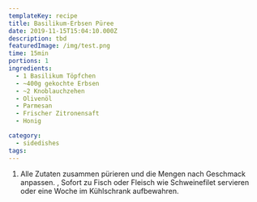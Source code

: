 ```yaml
---
templateKey: recipe
title: Basilikum-Erbsen Püree
date: 2019-11-15T15:04:10.000Z
description: tbd
featuredImage: /img/test.png
time: 15min
portions: 1
ingredients:
  - 1 Basilikum Töpfchen
  - ~400g gekochte Erbsen
  - ~2 Knoblauchzehen
  - Olivenöl
  - Parmesan
  - Frischer Zitronensaft
  - Honig

category:
  - sidedishes
tags:
---
```


1. Alle Zutaten zusammen pürieren und die Mengen nach Geschmack anpassen. , Sofort zu Fisch oder Fleisch wie Schweinefilet servieren oder eine Woche im Kühlschrank aufbewahren.
